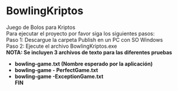 # BowlingKriptos
Juego de Bolos para Kriptos<br />
Para ejecutar el proyecto por favor siga los siguientes pasos:<br />
Paso 1: Descargue la carpeta Publish en un PC con SO Windows<br />
Paso 2: Ejecute el archivo BowlingKriptos.exe<br />
<b>NOTA: <b/>Se incluyen 3 archivos de texto para las diferentes pruebas<br />
  - bowling-game.txt (Nombre esperado por la aplicación)<br />
  - bowling-game - PerfectGame.txt<br />
  - bowling-game -ExceptionGame.txt<br />
FIN
